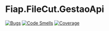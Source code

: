 # Fiap.FileCut.GestaoApi

[![Bugs](https://sonarcloud.io/api/project_badges/measure?project=Grupo-68-FIAP_Fiap.FileCut.Gestao&metric=bugs)](https://sonarcloud.io/summary/new_code?id=Grupo-68-FIAP_Fiap.FileCut.Gestao)
[![Code Smells](https://sonarcloud.io/api/project_badges/measure?project=Grupo-68-FIAP_Fiap.FileCut.Gestao&metric=code_smells)](https://sonarcloud.io/summary/new_code?id=Grupo-68-FIAP_Fiap.FileCut.Gestao)
[![Coverage](https://sonarcloud.io/api/project_badges/measure?project=Grupo-68-FIAP_Fiap.FileCut.Gestao&metric=coverage)](https://sonarcloud.io/summary/new_code?id=Grupo-68-FIAP_Fiap.FileCut.Gestao)
